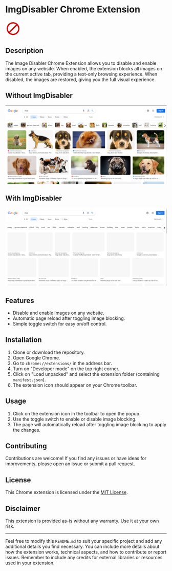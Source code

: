 # ImgDisabler Chrome Extension

![Extension Icon](img/icon48.png)

## Description

The Image Disabler Chrome Extension allows you to disable and enable images on any website. When enabled, the extension blocks all images on the current active tab, providing a text-only browsing experience. When disabled, the images are restored, giving you the full visual experience.

## Without ImgDisabler

![Example Screenshot](img/sample-unblocked-img.png "Images Unblocked")
## With ImgDisabler

![Example Screenshot](img/sample-blocked-img.png "Images Blocked")

## Features 

- Disable and enable images on any website.
- Automatic page reload after toggling image blocking.
- Simple toggle switch for easy on/off control.

## Installation

1. Clone or download the repository.
2. Open Google Chrome.
3. Go to `chrome://extensions/` in the address bar.
4. Turn on "Developer mode" on the top right corner.
5. Click on "Load unpacked" and select the extension folder (containing `manifest.json`).
6. The extension icon should appear on your Chrome toolbar.

## Usage

1. Click on the extension icon in the toolbar to open the popup.
2. Use the toggle switch to enable or disable image blocking.
3. The page will automatically reload after toggling image blocking to apply the changes.

## Contributing

Contributions are welcome! If you find any issues or have ideas for improvements, please open an issue or submit a pull request.

## License

This Chrome extension is licensed under the [MIT License](LICENSE).

## Disclaimer

This extension is provided as-is without any warranty. Use it at your own risk.

---

Feel free to modify this `README.md` to suit your specific project and add any additional details you find necessary. You can include more details about how the extension works, technical aspects, and how to contribute or report issues. Remember to include any credits for external libraries or resources used in your extension.
